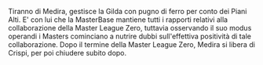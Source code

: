 Tiranno di Medira, gestisce la Gilda con pugno di ferro per conto dei Piani Alti. E' con lui che la MasterBase mantiene tutti i rapporti relativi alla collaborazione della Master League Zero, tuttavia osservando il suo modus operandi i Masters cominciano a nutrire dubbi sull'effettiva positività di tale collaborazione.
Dopo il termine della Master League Zero, Medira si libera di Crispi, per poi chiudere subito dopo.